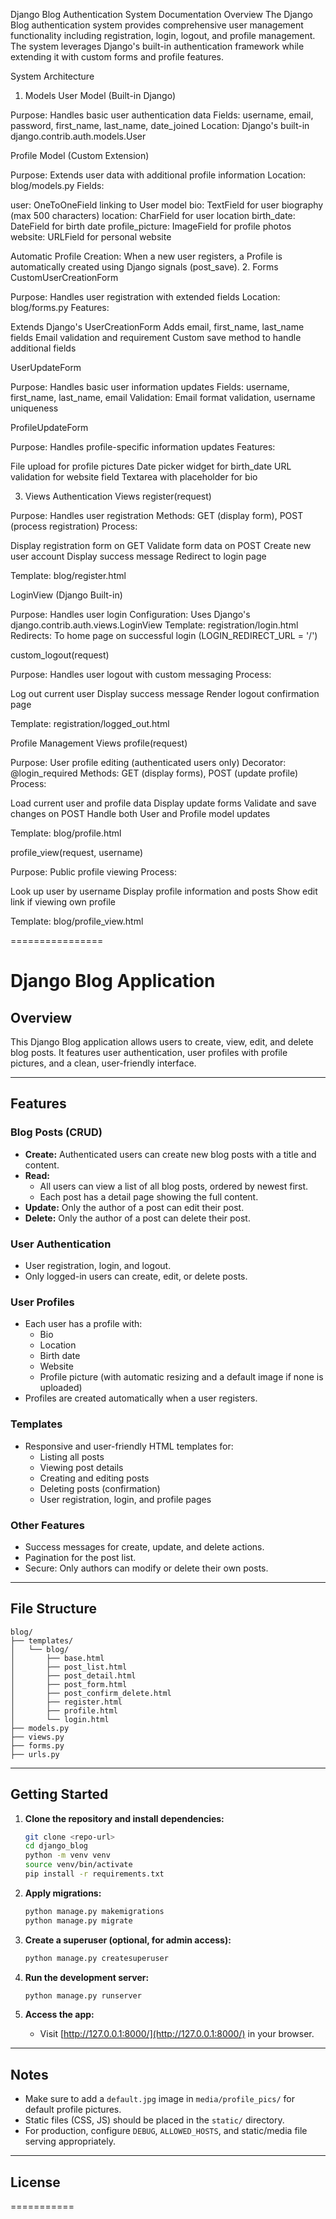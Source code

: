 Django Blog Authentication System Documentation
Overview
The Django Blog authentication system provides comprehensive user management functionality including registration, login, logout, and profile management. The system leverages Django's built-in authentication framework while extending it with custom forms and profile features.

System Architecture
1. Models
User Model (Built-in Django)

Purpose: Handles basic user authentication data
Fields: username, email, password, first_name, last_name, date_joined
Location: Django's built-in django.contrib.auth.models.User

Profile Model (Custom Extension)

Purpose: Extends user data with additional profile information
Location: blog/models.py
Fields:

user: OneToOneField linking to User model
bio: TextField for user biography (max 500 characters)
location: CharField for user location
birth_date: DateField for birth date
profile_picture: ImageField for profile photos
website: URLField for personal website



Automatic Profile Creation: When a new user registers, a Profile is automatically created using Django signals (post_save).
2. Forms
CustomUserCreationForm

Purpose: Handles user registration with extended fields
Location: blog/forms.py
Features:

Extends Django's UserCreationForm
Adds email, first_name, last_name fields
Email validation and requirement
Custom save method to handle additional fields



UserUpdateForm

Purpose: Handles basic user information updates
Fields: username, first_name, last_name, email
Validation: Email format validation, username uniqueness

ProfileUpdateForm

Purpose: Handles profile-specific information updates
Features:

File upload for profile pictures
Date picker widget for birth_date
URL validation for website field
Textarea with placeholder for bio



3. Views
Authentication Views
register(request)

Purpose: Handles user registration
Methods: GET (display form), POST (process registration)
Process:

Display registration form on GET
Validate form data on POST
Create new user account
Display success message
Redirect to login page


Template: blog/register.html

LoginView (Django Built-in)

Purpose: Handles user login
Configuration: Uses Django's django.contrib.auth.views.LoginView
Template: registration/login.html
Redirects: To home page on successful login (LOGIN_REDIRECT_URL = '/')

custom_logout(request)

Purpose: Handles user logout with custom messaging
Process:

Log out current user
Display success message
Render logout confirmation page


Template: registration/logged_out.html

Profile Management Views
profile(request)

Purpose: User profile editing (authenticated users only)
Decorator: @login_required
Methods: GET (display forms), POST (update profile)
Process:

Load current user and profile data
Display update forms
Validate and save changes on POST
Handle both User and Profile model updates


Template: blog/profile.html

profile_view(request, username)

Purpose: Public profile viewing
Process:

Look up user by username
Display profile information and posts
Show edit link if viewing own profile


Template: blog/profile_view.html

================

# Django Blog Application

## Overview

This Django Blog application allows users to create, view, edit, and delete blog posts. It features user authentication, user profiles with profile pictures, and a clean, user-friendly interface.

---

## Features

### Blog Posts (CRUD)
- **Create:** Authenticated users can create new blog posts with a title and content.
- **Read:** 
  - All users can view a list of all blog posts, ordered by newest first.
  - Each post has a detail page showing the full content.
- **Update:** Only the author of a post can edit their post.
- **Delete:** Only the author of a post can delete their post.

### User Authentication
- User registration, login, and logout.
- Only logged-in users can create, edit, or delete posts.

### User Profiles
- Each user has a profile with:
  - Bio
  - Location
  - Birth date
  - Website
  - Profile picture (with automatic resizing and a default image if none is uploaded)
- Profiles are created automatically when a user registers.

### Templates
- Responsive and user-friendly HTML templates for:
  - Listing all posts
  - Viewing post details
  - Creating and editing posts
  - Deleting posts (confirmation)
  - User registration, login, and profile pages

### Other Features
- Success messages for create, update, and delete actions.
- Pagination for the post list.
- Secure: Only authors can modify or delete their own posts.

---

## File Structure

```
blog/
├── templates/
│   └── blog/
│       ├── base.html
│       ├── post_list.html
│       ├── post_detail.html
│       ├── post_form.html
│       ├── post_confirm_delete.html
│       ├── register.html
│       ├── profile.html
│       └── login.html
├── models.py
├── views.py
├── forms.py
├── urls.py
```

---

## Getting Started

1. **Clone the repository and install dependencies:**
    ```sh
    git clone <repo-url>
    cd django_blog
    python -m venv venv
    source venv/bin/activate
    pip install -r requirements.txt
    ```

2. **Apply migrations:**
    ```sh
    python manage.py makemigrations
    python manage.py migrate
    ```

3. **Create a superuser (optional, for admin access):**
    ```sh
    python manage.py createsuperuser
    ```

4. **Run the development server:**
    ```sh
    python manage.py runserver
    ```

5. **Access the app:**
    - Visit [http://127.0.0.1:8000/](http://127.0.0.1:8000/) in your browser.

---

## Notes

- Make sure to add a `default.jpg` image in `media/profile_pics/` for default profile pictures.
- Static files (CSS, JS) should be placed in the `static/` directory.
- For production, configure `DEBUG`, `ALLOWED_HOSTS`, and static/media file serving appropriately.

---

## License
===========
